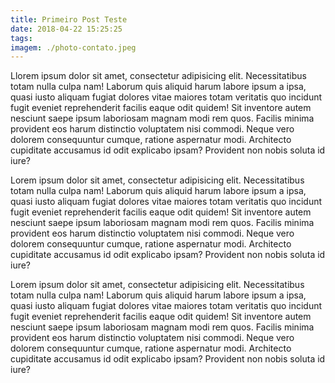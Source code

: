 ```yaml
---
title: Primeiro Post Teste
date: 2018-04-22 15:25:25
tags:
imagem: ./photo-contato.jpeg
---
```


Llorem ipsum dolor sit amet, consectetur adipisicing elit. Necessitatibus totam nulla culpa nam! Laborum quis aliquid harum labore ipsum a ipsa, quasi iusto aliquam fugiat dolores vitae maiores totam veritatis quo incidunt fugit eveniet reprehenderit facilis eaque odit quidem! Sit inventore autem nesciunt saepe ipsum laboriosam magnam modi rem quos. Facilis minima provident eos harum distinctio voluptatem nisi commodi. Neque vero dolorem consequuntur cumque, ratione aspernatur modi. Architecto cupiditate accusamus id odit explicabo ipsam? Provident non nobis soluta id iure?

Lorem ipsum dolor sit amet, consectetur adipisicing elit. Necessitatibus totam nulla culpa nam! Laborum quis aliquid harum labore ipsum a ipsa, quasi iusto aliquam fugiat dolores vitae maiores totam veritatis quo incidunt fugit eveniet reprehenderit facilis eaque odit quidem! Sit inventore autem nesciunt saepe ipsum laboriosam magnam modi rem quos. Facilis minima provident eos harum distinctio voluptatem nisi commodi. Neque vero dolorem consequuntur cumque, ratione aspernatur modi. Architecto cupiditate accusamus id odit explicabo ipsam? Provident non nobis soluta id iure?

Lorem ipsum dolor sit amet, consectetur adipisicing elit. Necessitatibus totam nulla culpa nam! Laborum quis aliquid harum labore ipsum a ipsa, quasi iusto aliquam fugiat dolores vitae maiores totam veritatis quo incidunt fugit eveniet reprehenderit facilis eaque odit quidem! Sit inventore autem nesciunt saepe ipsum laboriosam magnam modi rem quos. Facilis minima provident eos harum distinctio voluptatem nisi commodi. Neque vero dolorem consequuntur cumque, ratione aspernatur modi. Architecto cupiditate accusamus id odit explicabo ipsam? Provident non nobis soluta id iure?